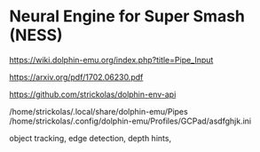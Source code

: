 # Neural Engine for Super Smash (NESS)

https://wiki.dolphin-emu.org/index.php?title=Pipe_Input

https://arxiv.org/pdf/1702.06230.pdf

https://github.com/strickolas/dolphin-env-api


/home/strickolas/.local/share/dolphin-emu/Pipes
/home/strickolas/.config/dolphin-emu/Profiles/GCPad/asdfghjk.ini

object tracking, edge detection, depth hints, 
